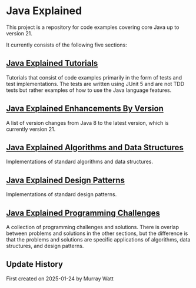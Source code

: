 # Java Explained

This project is a repository for code examples covering core Java up to version 21.

It currently consists of the following five sections:

## [Java Explained Tutorials](./documents/tutorials.md)

Tutorials that consist of code examples primarily in the form of tests and test implementations. The tests are written using JUnit 5 and are not TDD tests but rather examples of how to use the Java language features.

## [Java Explained Enhancements By Version](./documents/changesByJavaVersion.md)

A list of version changes from Java 8 to the latest version, which is currently version 21.

## [Java Explained Algorithms and Data Structures](./documents/algorithmsAndDataStructures.md)

Implementations of standard algorithms and data structures.

## [Java Explained Design Patterns](./documents/designPatterns.md)

Implementations of standard design patterns.

## [Java Explained Programming Challenges](./documents/problemsAndSolutions.md)

A collection of programming challenges and solutions. There is overlap between problems and solutions in the other sections, but the difference is that the problems and solutions are specific applications of algorithms, data structures, and design patterns.

## Update History
First created on 2025-01-24 by Murray Watt
